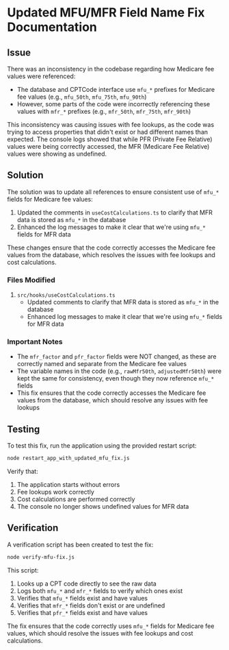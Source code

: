 # Updated MFU/MFR Field Name Fix Documentation

## Issue

There was an inconsistency in the codebase regarding how Medicare fee values were referenced:

- The database and CPTCode interface use `mfu_*` prefixes for Medicare fee values (e.g., `mfu_50th`, `mfu_75th`, `mfu_90th`)
- However, some parts of the code were incorrectly referencing these values with `mfr_*` prefixes (e.g., `mfr_50th`, `mfr_75th`, `mfr_90th`)

This inconsistency was causing issues with fee lookups, as the code was trying to access properties that didn't exist or had different names than expected. The console logs showed that while PFR (Private Fee Relative) values were being correctly accessed, the MFR (Medicare Fee Relative) values were showing as undefined.

## Solution

The solution was to update all references to ensure consistent use of `mfu_*` fields for Medicare fee values:

1. Updated the comments in `useCostCalculations.ts` to clarify that MFR data is stored as `mfu_*` in the database
2. Enhanced the log messages to make it clear that we're using `mfu_*` fields for MFR data

These changes ensure that the code correctly accesses the Medicare fee values from the database, which resolves the issues with fee lookups and cost calculations.

### Files Modified

1. `src/hooks/useCostCalculations.ts`
   - Updated comments to clarify that MFR data is stored as `mfu_*` in the database
   - Enhanced log messages to make it clear that we're using `mfu_*` fields for MFR data

### Important Notes

- The `mfr_factor` and `pfr_factor` fields were NOT changed, as these are correctly named and separate from the Medicare fee values
- The variable names in the code (e.g., `rawMfr50th`, `adjustedMfr50th`) were kept the same for consistency, even though they now reference `mfu_*` fields
- This fix ensures that the code correctly accesses the Medicare fee values from the database, which should resolve any issues with fee lookups

## Testing

To test this fix, run the application using the provided restart script:

```bash
node restart_app_with_updated_mfu_fix.js
```

Verify that:
1. The application starts without errors
2. Fee lookups work correctly
3. Cost calculations are performed correctly
4. The console no longer shows undefined values for MFR data

## Verification

A verification script has been created to test the fix:

```bash
node verify-mfu-fix.js
```

This script:
1. Looks up a CPT code directly to see the raw data
2. Logs both `mfu_*` and `mfr_*` fields to verify which ones exist
3. Verifies that `mfu_*` fields exist and have values
4. Verifies that `mfr_*` fields don't exist or are undefined
5. Verifies that `pfr_*` fields exist and have values

The fix ensures that the code correctly uses `mfu_*` fields for Medicare fee values, which should resolve the issues with fee lookups and cost calculations.
